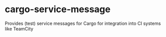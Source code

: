 # cargo-service-message
Provides (test) service messages for Cargo for integration into CI systems like TeamCity
